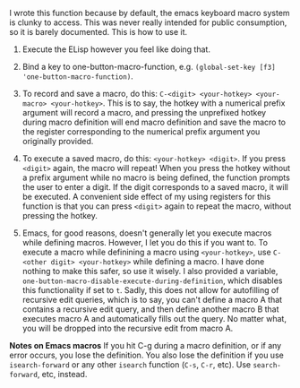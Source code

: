I wrote this function because by default, the emacs keyboard macro system is clunky to access. This was never really intended for public consumption, so it is barely documented. This is how to use it.

1. Execute the ELisp however you feel like doing that.

2. Bind a key to one-button-macro-function, e.g. `(global-set-key [f3] 'one-button-macro-function)`.

3. To record and save a macro, do this: `C-<digit> <your-hotkey> <your-macro> <your-hotkey>`.
This is to say, the hotkey with a numerical prefix argument will record a macro, and pressing the unprefixed hotkey during macro definition will end macro definition and save the macro to the register corresponding to the numerical prefix argument you originally provided.

4. To execute a saved macro, do this: `<your-hotkey> <digit>`. If you press `<digit>` again, the macro will repeat!
When you press the hotkey without a prefix argument while no macro is being defined, the function prompts the user to enter a digit. If the digit corresponds to a saved macro, it will be executed. A convenient side effect of my using registers for this function is that you can press `<digit>` again to repeat the macro, without pressing the hotkey.

5. Emacs, for good reasons, doesn't generally let you execute macros while defining macros. However, I let you do this if you want to. To execute a macro while definining a macro using `<your-hotkey>`, use `C-<other digit> <your-hotkey>` while defining a macro. I have done nothing to make this safer, so use it wisely. I also provided a variable, `one-button-macro-disable-execute-during-definition`, which disables this functionality if set to `t`. Sadly, this does not allow for autofilling of recursive edit queries, which is to say, you can't define a macro A that contains a recursive edit query, and then define another macro B that executes macro A and automatically fills out the query. No matter what, you will be dropped into the recursive edit from macro A.

**Notes on Emacs macros**
If you hit C-g during a macro definition, or if any error occurs, you lose the definition. You also lose the definition if you use `isearch-forward` or any other `isearch` function (`C-s`, `C-r`, etc). Use `search-forward`, etc, instead.
